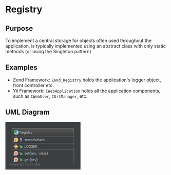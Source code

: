 # Registry

## Purpose

To implement a central storage for objects often used throughout the application, is typically implemented using
an abstract class with only static methods (or using the Singleton pattern)

## Examples

* Zend Framework: `Zend_Registry` holds the application's logger object, front controller etc.
* Yii Framework: `CWebApplication` holds all the application components, such as `CWebUser`, `CUrlManager`, etc.

## UML Diagram

![Alt Registry UML Diagram](uml/uml.png)
